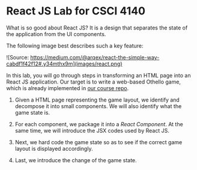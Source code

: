 # React JS Lab for CSCI 4140

What is so good about React JS?  It is a design that separates the state of the application from the UI components.

The following image best describes such a key feature:

![Source: https://medium.com/@arqex/react-the-simple-way-cabdf1f42f12#.y34mthx9m](images/react.png)

In this lab, you will go through steps in transforming an HTML page into an React JS application. Our target is to write a web-based Othello game, which is already implemented in [our course repo](https://github.com/tywong/cuhk-csci4140/tree/master/react-othello).

1. Given a HTML page representing the game layout, we identify and decompose it into small components. We will also identify what the game state is.

2. For each component, we package it into a *React Component*. At the same time, we will introduce the JSX codes used by React JS.

3. Next, we hard code the game state so as to see if the correct game layout is displayed accordingly.

4. Last, we introduce the change of the game state.

